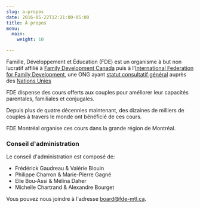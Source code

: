 ```yaml
---
slug: a-propos
date: 2016-05-22T12:21:00-05:00
title: À propos
menu:
  main:
    weight: 10

---
```


Famille, Développement et Éducation (FDE) est un organisme à but non lucratif affilié à
[Family Development Canada](http://www.familydevelopment.ca/) puis à l'[International Federation for Family Development](http://iffd.org), une ONG ayant [statut consultatif général](https://en.wikipedia.org/wiki/Consultative_status#General) auprès des [Nations Unies](http://www.un.org)

FDE dispense des cours offerts aux couples pour améliorer leur capacités
parentales, familiales et conjugales.

Depuis plus de quatre décennies maintenant, des dizaines de milliers de couples
à travers le monde ont bénéficié de ces cours.

FDE Montréal organise ces cours dans la grande région de Montréal.

<!--

References:
http://www.fe-ny.org/Family_Enrichment_NY/About_us.html
http://www.familydevelopment.ca/mission/

-->

### Conseil d'administration

Le conseil d'administration est composé de:

* Frédérick Gaudreau & Valérie Blouin
* Philippe Charron & Marie-Pierre Gagné
* Elie Bou-Assi & Mélina Daher
* Michelle Chartrand & Alexandre Bourget

Vous pouvez nous joindre à l'adresse <a
href="mailto:board@fde-mtl.org">board@fde-mtl.ca</a>.
